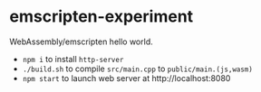 # emscripten-experiment

WebAssembly/emscripten hello world.

* `npm i` to install `http-server`
* `./build.sh` to compile `src/main.cpp` to `public/main.(js,wasm)`
* `npm start` to launch web server at http://localhost:8080
